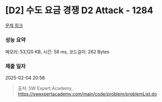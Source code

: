 # [D2] 수도 요금 경쟁 D2 Attack - 1284 

[문제 링크](https://swexpertacademy.com/main/code/problem/problemDetail.do?contestProbId=AV189xUaI8UCFAZN) 

### 성능 요약

메모리: 53,120 KB, 시간: 58 ms, 코드길이: 262 Bytes

### 제출 일자

2025-02-04 20:58



> 출처: SW Expert Academy, https://swexpertacademy.com/main/code/problem/problemList.do
